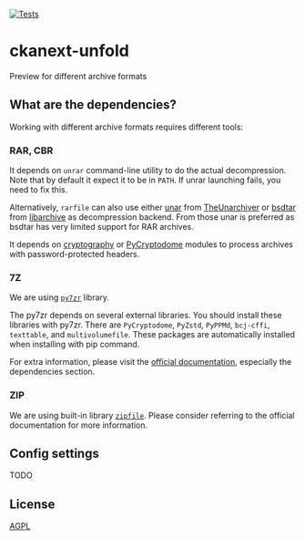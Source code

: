 [![Tests](https://github.com//ckanext-unfold/workflows/Tests/badge.svg?branch=master)](https://github.com//ckanext-unfold/actions)

# ckanext-unfold

Preview for different archive formats

## What are the dependencies?

Working with different archive formats requires different tools:

### RAR, CBR

It depends on `unrar` command-line utility to do the actual decompression. Note that by default it expect it to be in `PATH`.
If unrar launching fails, you need to fix this.

Alternatively, `rarfile` can also use either [unar](https://theunarchiver.com/command-line) from [TheUnarchiver](https://theunarchiver.com/) or
[bsdtar](https://github.com/libarchive/libarchive/wiki/ManPageBsdtar1) from [libarchive](https://www.libarchive.org/) as
decompression backend. From those unar is preferred as bsdtar has very limited support for RAR archives.

It depends on [cryptography](https://pypi.org/project/cryptography/) or [PyCryptodome](https://pypi.org/project/pycryptodome/)
modules to process archives with password-protected headers.

### 7Z

We are using [`py7zr`](https://py7zr.readthedocs.io/) library.

The py7zr depends on several external libraries. You should install these libraries with py7zr.
There are `PyCryptodome`, `PyZstd`, `PyPPMd`, `bcj-cffi`, `texttable`, and `multivolumefile`.
These packages are automatically installed when installing with pip command.

For extra information, please visit the [official documentation](https://py7zr.readthedocs.io/en/latest/user_guide.html#dependencies),
especially the dependencies section.

### ZIP

We are using built-in library [`zipfile`](https://docs.python.org/3/library/zipfile.html). Please consider referring to the official documentation for more information.

## Config settings

TODO

## License

[AGPL](https://www.gnu.org/licenses/agpl-3.0.en.html)
